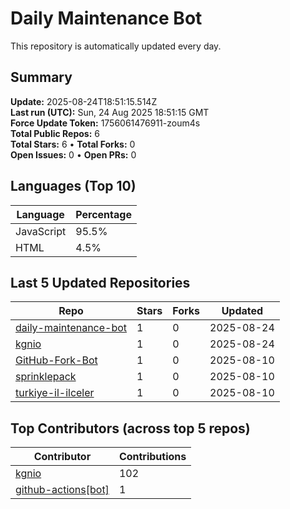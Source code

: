 # Daily Maintenance Bot

This repository is automatically updated every day.

## Summary
<!-- STATS:START -->
**Update:** 2025-08-24T18:51:15.514Z  
**Last run (UTC):** Sun, 24 Aug 2025 18:51:15 GMT  
**Force Update Token:** 1756061476911-zoum4s  
**Total Public Repos:** 6  
**Total Stars:** 6 • **Total Forks:** 0  
**Open Issues:** 0 • **Open PRs:** 0
<!-- STATS:END -->

## Languages (Top 10)
<!-- LANGS:START -->
Language | Percentage
--- | ---
JavaScript | 95.5%
HTML | 4.5%
<!-- LANGS:END -->

## Last 5 Updated Repositories
<!-- RECENT:START -->
Repo | Stars | Forks | Updated
--- | --- | --- | ---
[daily-maintenance-bot](https://github.com/kgnio/daily-maintenance-bot) | 1 | 0 | 2025-08-24
[kgnio](https://github.com/kgnio/kgnio) | 1 | 0 | 2025-08-24
[GitHub-Fork-Bot](https://github.com/kgnio/GitHub-Fork-Bot) | 1 | 0 | 2025-08-10
[sprinklepack](https://github.com/kgnio/sprinklepack) | 1 | 0 | 2025-08-10
[turkiye-il-ilceler](https://github.com/kgnio/turkiye-il-ilceler) | 1 | 0 | 2025-08-10
<!-- RECENT:END -->

## Top Contributors (across top 5 repos)
<!-- CONTRIB:START -->
Contributor | Contributions
--- | ---
[kgnio](https://github.com/kgnio) | 102
[github-actions[bot]](https://github.com/apps/github-actions) | 1
<!-- CONTRIB:END -->
